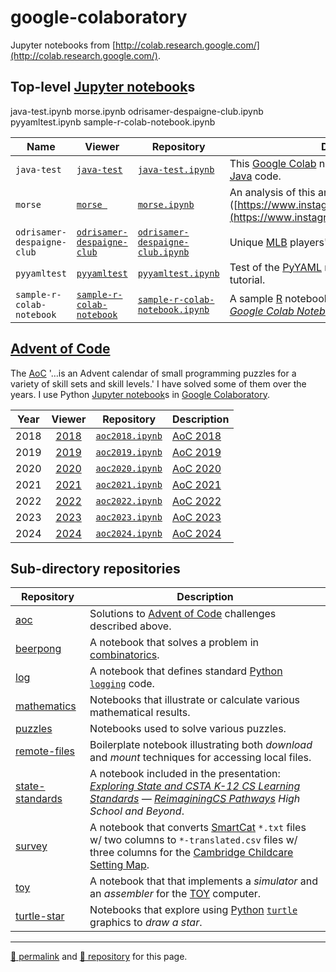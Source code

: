 # google-colaboratory

Jupyter notebooks from [http://colab.research.google.com/](http://colab.research.google.com/).

## Top-level [Jupyter notebook](https://jupyter.org/)s

java-test.ipynb
morse.ipynb
odrisamer-despaigne-club.ipynb
pyyamltest.ipynb
sample-r-colab-notebook.ipynb

| Name | Viewer | Repository | Description |
| --- | --- | --- | --- |
| `java-test` | [`java-test`](https://nbviewer.org/github/dcpetty/google-colaboratory/blob/main/java-tet.ipynb?flush_cache=true) | [`java-test.ipynb`](https://github.com/dcpetty/google-colaboratory/blob/main/java-test.ipynb) | This [Google Colab]() notebook shows how to run [Java](https://www.oracle.com/java/) code.  |
| `morse` | [`morse `](https://nbviewer.org/github/dcpetty/google-colaboratory/blob/main/morse.ipynb?flush_cache=true) | [`morse.ipynb`](https://github.com/dcpetty/google-colaboratory/blob/main/morse.ipynb) | An analysis of this animated [Morse Code](https://en.wikipedia.org/wiki/Morse_code) decoder ([https://www.instagram.com/reel/DGV5RuasPsa/](https://www.instagram.com/reel/DGV5RuasPsa/)) |
| `odrisamer-despaigne-club` | [`odrisamer-despaigne-club`](https://nbviewer.org/github/dcpetty/google-colaboratory/blob/main/odrisamer-despaigne-club.ipynb?flush_cache=true) | [`odrisamer-despaigne-club.ipynb`](https://github.com/dcpetty/google-colaboratory/blob/main/odrisamer-despaigne-club.ipynb) | Unique [MLB](https://www.mlb.com/) players' names |
| `pyyamltest` | [`pyyamltest`](https://nbviewer.org/github/dcpetty/google-colaboratory/blob/main/pyyamltest.ipynb?flush_cache=true) | [`pyyamltest.ipynb`](https://github.com/dcpetty/google-colaboratory/blob/main/remote-files/pyyamltest.ipynb) | Test of the [PyYAML](https://pyyaml.org/wiki/PyYAMLDocumentation) module using the [Real Python](https://realpython.com/python-yaml/) tutorial. |
| `sample-r-colab-notebook` | [`sample-r-colab-notebook`](https://nbviewer.org/github/dcpetty/google-colaboratory/blob/main/sample-r-colab-notebook.ipynb?flush_cache=true) | [`sample-r-colab-notebook.ipynb`](https://github.com/dcpetty/google-colaboratory/blob/main/sample-r-colab-notebook.ipynb) | A sample [R](https://www.r-project.org/) notebook following [*How to Use R with Google Colab Notebook*](https://medium.com/grabngoinfo/how-to-use-r-with-google-colab-notebook-610c3a2f0eab) |

## [Advent of Code](https://adventofcode.com/)

The [AoC](https://adventofcode.com/2023/about/) '&hellip;is an Advent calendar of small programming puzzles for a variety of skill sets and skill levels.' I have solved some of them over the years. I use Python [Jupyter notebook](https://jupyter.org/)s in [Google Colaboratory](http://colab.research.google.com/). 

| Year | Viewer | Repository | Description |
| :-:| :-: | --- | --- |
| 2018 | [2018](https://nbviewer.org/github/dcpetty/google-colaboratory/blob/main/aoc/aoc2018/aoc2023.ipynb?flush_cache=true) | [`aoc2018.ipynb`](https://github.com/dcpetty/google-colaboratory/blob/main/aoc/aoc2023/aoc2018.ipynb) | [AoC 2018](https://adventofcode.com/2018/) |
| 2019 | [2019](https://nbviewer.org/github/dcpetty/google-colaboratory/blob/main/aoc/aoc2023/aoc2019.ipynb?flush_cache=true) | [`aoc2019.ipynb`](https://github.com/dcpetty/google-colaboratory/blob/main/aoc/aoc2023/aoc2019.ipynb) | [AoC 2019](https://adventofcode.com/2019/) |
| 2020 | [2020](https://nbviewer.org/github/dcpetty/google-colaboratory/blob/main/aoc/aoc2023/aoc2020.ipynb?flush_cache=true) | [`aoc2020.ipynb`](https://github.com/dcpetty/google-colaboratory/blob/main/aoc/aoc2023/aoc2020.ipynb) | [AoC 2020](https://adventofcode.com/2020/) |
| 2021 | [2021](https://nbviewer.org/github/dcpetty/google-colaboratory/blob/main/aoc/aoc2023/aoc2021.ipynb?flush_cache=true) | [`aoc2021.ipynb`](https://github.com/dcpetty/google-colaboratory/blob/main/aoc/aoc2023/aoc2021.ipynb) | [AoC 2021](https://adventofcode.com/2021/) |
| 2022 | [2022](https://nbviewer.org/github/dcpetty/google-colaboratory/blob/main/aoc/aoc2023/aoc2022.ipynb?flush_cache=true) | [`aoc2022.ipynb`](https://github.com/dcpetty/google-colaboratory/blob/main/aoc/aoc2023/aoc2022.ipynb) | [AoC 2022](https://adventofcode.com/2022/) |
| 2023 | [2023](https://nbviewer.org/github/dcpetty/google-colaboratory/blob/main/aoc/aoc2023/aoc2023.ipynb?flush_cache=true) | [`aoc2023.ipynb`](https://github.com/dcpetty/google-colaboratory/blob/main/aoc/aoc2023/aoc2023.ipynb) | [AoC 2023](https://adventofcode.com/2023/) |
| 2024 | [2024](https://nbviewer.org/github/dcpetty/google-colaboratory/blob/main/aoc/aoc2024/aoc2024.ipynb?flush_cache=true) | [`aoc2024.ipynb`](https://github.com/dcpetty/google-colaboratory/blob/main/aoc/aoc2024/aoc2024.ipynb) | [AoC 2024](https://adventofcode.com/2024/) |

## Sub-directory repositories

| Repository | Description |
| --- | --- |
| [aoc](https://github.com/dcpetty/google-colaboratory/aoc) | Solutions to [Advent of Code](https://adventofcode.com/) challenges described above. |
| [beerpong](https://github.com/dcpetty/google-colaboratory/beerpong) | A notebook that solves a problem in [combinatorics](https://en.wikipedia.org/wiki/Combinatorics). |
| [log](https://github.com/dcpetty/google-colaboratory/log) | A notebook that defines standard [Python](https://www.python.org/) [`logging`](https://docs.python.org/3/library/logging.html) code. |
| [mathematics](https://github.com/dcpetty/google-colaboratory/mathematics) | Notebooks that illustrate or calculate various mathematical results. |
| [puzzles](https://github.com/dcpetty/google-colaboratory/puzzles) | Notebooks used to solve various puzzles. |
| [remote-files](https://github.com/dcpetty/google-colaboratory/puzzles) | Boilerplate notebook illustrating both *download* and *mount* techniques for accessing local files. |
| [state-standards](https://github.com/dcpetty/google-colaboratory/state-standards) | A notebook included in the presentation: *[Exploring State and CSTA K-12 CS Learning Standards](https://docs.google.com/presentation/d/1Ms3huqQseEPwjY3HlU2VjIlMRNc3Brf0MdLZRJ-SnrQ/edit?slide=id.g3162543101e_0_3204#slide=id.g3162543101e_0_3204) &mdash; [ReimaginingCS Pathways](https://reimaginingcs.org/pathways/) High School and Beyond*. |
| [survey](https://github.com/dcpetty/google-colaboratory/survey) | A notebook that converts [SmartCat](https://smartcat.com/) `*.txt` files w/ two columns to `*-translated.csv` files w/ three columns for the [Cambridge Childcare Setting Map](https://dcpetty.dev/cambridge-childcare-settings-map/). |
| [toy](https://github.com/dcpetty/google-colaboratory/toy) | A notebook that that implements a *simulator* and an *assembler* for the [TOY](http://lift.cs.princeton.edu/xtoy/) computer. |
| [turtle-star](https://github.com/dcpetty/google-colaboratory/XXX) | Notebooks that explore using [Python](https://python.org/) [`turtle`](https://docs.python.org/3/library/turtle.html) graphics to *draw a star*. |

<hr>

[&#128279; permalink](https://dcpetty.github.io/google-colaboratory) and [&#128297; repository](https://github.com/dcpetty/google-colaboratory) for this page.
